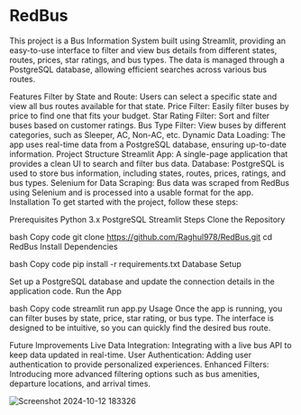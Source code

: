 # RedBus
This project is a Bus Information System built using Streamlit, providing an easy-to-use interface to filter and view bus details from different states, routes, prices, star ratings, and bus types. The data is managed through a PostgreSQL database, allowing efficient searches across various bus routes.

Features
Filter by State and Route: Users can select a specific state and view all bus routes available for that state.
Price Filter: Easily filter buses by price to find one that fits your budget.
Star Rating Filter: Sort and filter buses based on customer ratings.
Bus Type Filter: View buses by different categories, such as Sleeper, AC, Non-AC, etc.
Dynamic Data Loading: The app uses real-time data from a PostgreSQL database, ensuring up-to-date information.
Project Structure
Streamlit App: A single-page application that provides a clean UI to search and filter bus data.
Database: PostgreSQL is used to store bus information, including states, routes, prices, ratings, and bus types.
Selenium for Data Scraping: Bus data was scraped from RedBus using Selenium and is processed into a usable format for the app.
Installation
To get started with the project, follow these steps:

Prerequisites
Python 3.x
PostgreSQL
Streamlit
Steps
Clone the Repository

bash
Copy code
git clone https://github.com/Raghul978/RedBus.git
cd RedBus
Install Dependencies

bash
Copy code
pip install -r requirements.txt
Database Setup

Set up a PostgreSQL database and update the connection details in the application code.
Run the App

bash
Copy code
streamlit run app.py
Usage
Once the app is running, you can filter buses by state, price, star rating, or bus type. The interface is designed to be intuitive, so you can quickly find the desired bus route.

Future Improvements
Live Data Integration: Integrating with a live bus API to keep data updated in real-time.
User Authentication: Adding user authentication to provide personalized experiences.
Enhanced Filters: Introducing more advanced filtering options such as bus amenities, departure locations, and arrival times.



![Screenshot 2024-10-12 183326](https://github.com/user-attachments/assets/9d473a88-a96e-4739-9547-3a7af6ba66cd)
